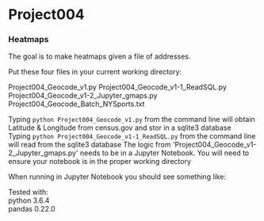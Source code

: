 # Project004
### Heatmaps

The goal is to make heatmaps given a file of addresses.

Put these four files in your current working directory:

Project004_Geocode_v1.py 
Project004_Geocode_v1-1_ReadSQL.py  
Project004_Geocode_v1-2_Jupyter_gmaps.py  
Project004_Geocode_Batch_NYSports.txt

Typing `python Project004_Geocode_v1.py` from the command line will obtain Latitude & Longitude from census.gov and stor in a sqlite3 database  
Typing `python Project004_Geocode_v1-1_ReadSQL.py` from the command line will read from the sqlite3 database
The logic from 'Project004_Geocode_v1-2_Jupyter_gmaps.py' needs to be in a Jupyter Notebook.  You will need to ensure your notebook is in the proper working directory

When running in Jupyter Notebook you should see something like:


Tested with:  
python 3.6.4  
pandas 0.22.0  
